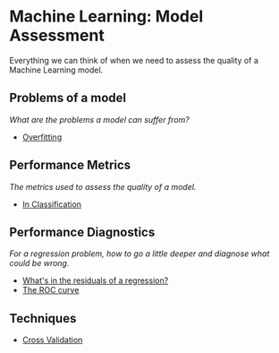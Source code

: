 # Machine Learning: Model Assessment

Everything we can think of when we need to assess the quality of a Machine Learning model.

## Problems of a model

*What are the problems a model can suffer from?*

* [Overfitting](http://nbviewer.jupyter.org/github/martinapugliese/tales-science-data/blob/master/model-assessment/problems/overfitting.ipynb)

## Performance Metrics

*The metrics used to assess the quality of a model.*

* [In Classification](http://nbviewer.jupyter.org/github/martinapugliese/tales-science-data/blob/master/model-assessment/perf-metrics/classification.ipynb)


## Performance Diagnostics

*For a regression problem, how to go a little deeper and diagnose what could be wrong.*

* [What's in the residuals of a regression?](http://nbviewer.jupyter.org/github/martinapugliese/tales-science-data/blob/master/model-assessment/diagnostics/regr-residuals.ipynb)
* [The ROC curve](http://nbviewer.jupyter.org/github/martinapugliese/tales-science-data/blob/master/model-assessment/diagnostics/roc.ipynb)

## Techniques

* [Cross Validation](http://nbviewer.jupyter.org/github/martinapugliese/tales-science-data/blob/master/model-assessment/techniques/cross-validation.ipynb)

